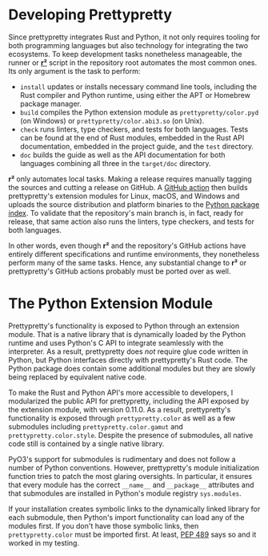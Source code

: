 # Developing Prettypretty

Since prettypretty integrates Rust and Python, it not only requires tooling for
both programming languages but also technology for integrating the two
ecosystems. To keep development tasks nonetheless manageable, the runner or
[**r²**](https://github.com/apparebit/prettypretty/blob/main/rr.sh) script in
the repository root automates the most common ones. Its only argument is the
task to perform:

  * `install` updates or installs necessary command line tools, including the
    Rust compiler and Python runtime, using either the APT or Homebrew package
    manager.
  * `build` compiles the Python extension module as `prettypretty/color.pyd` (on
    Windows) or `prettypretty/color.abi3.so` (on Unix).
  * `check` runs linters, type checkers, and tests for both languages. Tests can
    be found at the end of Rust modules, embedded in the Rust API documentation,
    embedded in the project guide, and the `test` directory.
  * `doc` builds the guide as well as the API documentation for both languages
    combining all three in the `target/doc` directory.

**r²** only automates local tasks. Making a release requires manually tagging
the sources and cutting a release on GitHub. A [GitHub
action](https://github.com/apparebit/prettypretty/actions) then builds
prettypretty's extension modules for Linux, macOS, and Windows and uploads the
source distribution and platform binaries to the [Python package
index](https://pypi.org/project/prettypretty/). To validate that the
repository's main branch is, in fact, ready for release, that same action also
runs the linters, type checkers, and tests for both languages.

In other words, even though **r²** and the repository's GitHub actions have
entirely different specifications and runtime environments, they nonetheless
perform many of the same tasks. Hence, any substantial change to **r²** or
prettypretty's GitHub actions probably must be ported over as well.


# The Python Extension Module

Prettypretty's functionality is exposed to Python through an extension module.
That is a native library that is dynamically loaded by the Python runtime and
uses Python's C API to integrate seamlessly with the interpreter. As a result,
prettypretty does *not* require glue code written in Python, but Python
interfaces directly with prettypretty's Rust code. The Python package does
contain some additional modules but they are slowly being replaced by equivalent
native code.

To make the Rust and Python API's more accessible to developers, I modularized
the public API for prettypretty, including the API exposed by the extension
module, with version 0.11.0. As a result, prettypretty's functionality is
exposed through `prettypretty.color` as well as a few submodules including
`prettypretty.color.gamut` and `prettypretty.color.style`. Despite the presence
of submodules, all native code still is contained by a single native library.

PyO3's support for submodules is rudimentary and does not follow a number of
Python conventions. However, prettypretty's module initialization function tries
to patch the most glaring oversights. In particular, it ensures that every
module has the correct `__name__` and `__package__` attributes and that
submodules are installed in Python's module registry `sys.modules`.

If your installation creates symbolic links to the dynamically linked library
for each submodule, then Python's import functionality can load any of the
modules first. If you don't have those symbolic links, then `prettypretty.color`
must be imported first. At least, [PEP 489](https://peps.python.org/pep-0489/)
says so and it worked in my testing.



